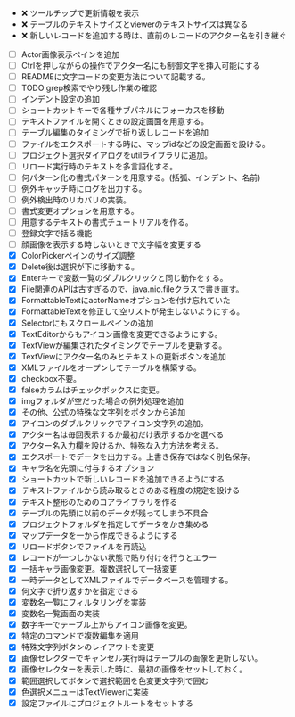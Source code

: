 - :x: ツールチップで更新情報を表示
- :x: テーブルのテキストサイズとviewerのテキストサイズは異なる
- :x: 新しいレコードを追加する時は、直前のレコードのアクター名を引き継ぐ

- [ ] Actor画像表示ペインを追加
- [ ] Ctrlを押しながらの操作でアクター名にも制御文字を挿入可能にする
- [ ] READMEに文字コードの変更方法について記載する。
- [ ] TODO grep検索でやり残し作業の確認
- [ ] インデント設定の追加
- [ ] ショートカットキーで各種サブパネルにフォーカスを移動
- [ ] テキストファイルを開くときの設定画面を用意する。
- [ ] テーブル編集のタイミングで折り返しレコードを追加
- [ ] ファイルをエクスポートする時に、マップidなどの設定画面を設ける。
- [ ] プロジェクト選択ダイアログをutilライブラリに追加。
- [ ] リロード実行時のテキストを多言語化する。
- [ ] 何パターン化の書式パターンを用意する。(括弧、インデント、名前)
- [ ] 例外キャッチ時にログを出力する。
- [ ] 例外検出時のリカバリの実装。
- [ ] 書式変更オプションを用意する。
- [ ] 用意するテキストの書式チュートリアルを作る。
- [ ] 登録文字で括る機能
- [ ] 顔画像を表示する時しないときで文字幅を変更する
- [x] ColorPickerペインのサイズ調整
- [x] Delete後は選択が下に移動する。
- [x] Enterキーで変数一覧のダブルクリックと同じ動作をする。
- [x] File関連のAPIは古すぎるので、java.nio.fileクラスで書き直す。
- [x] FormattableTextにactorNameオプションを付け忘れていた
- [x] FormattableTextを修正して空リストが発生しないようにする。
- [x] Selectorにもスクロールペインの追加
- [x] TextEditorからもアイコン画像を変更できるようにする。
- [x] TextViewが編集されたタイミングでテーブルを更新する。
- [x] TextViewにアクター名のみとテキストの更新ボタンを追加
- [x] XMLファイルをオープンしてテーブルを構築する。
- [x] checkbox不要。
- [x] falseカラムはチェックボックスに変更。
- [x] imgフォルダが空だった場合の例外処理を追加
- [x] その他、公式の特殊な文字列をボタンから追加
- [x] アイコンのダブルクリックでアイコン文字列の追加。
- [x] アクター名は毎回表示するか最初だけ表示するかを選べる
- [x] アクター名入力欄を設けるか、特殊な入力方法を考える。
- [x] エクスポートでデータを出力する。上書き保存ではなく別名保存。
- [x] キャラ名を先頭に付与するオプション
- [x] ショートカットで新しいレコードを追加できるようにする
- [x] テキストファイルから読み取るときのある程度の規定を設ける
- [x] テキスト整形のためのコアライブラリを作る
- [x] テーブルの先頭に以前のデータが残ってしまう不具合
- [x] プロジェクトフォルダを指定してデータをかき集める
- [x] マップデータを一から作成できるようにする
- [x] リロードボタンでファイルを再読込
- [x] レコードが一つしかない状態で貼り付けを行うとエラー
- [x] 一括キャラ画像変更。複数選択して一括変更
- [x] 一時データとしてXMLファイルでデータベースを管理する。
- [x] 何文字で折り返すかを指定できる
- [x] 変数名一覧にフィルタリングを実装
- [x] 変数名一覧画面の実装
- [x] 数字キーでテーブル上からアイコン画像を変更。
- [x] 特定のコマンドで複数編集を適用
- [x] 特殊文字列ボタンのレイアウトを変更
- [x] 画像セレクターでキャンセル実行時はテーブルの画像を更新しない。
- [x] 画像セレクターを表示した時に、最初の画像をセットしておく。
- [x] 範囲選択してボタンで選択範囲を色変更文字列で囲む
- [x] 色選択メニューはTextViewerに実装
- [x] 設定ファイルにプロジェクトルートをセットする
